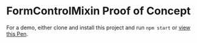 # FormControlMixin Proof of Concept

For a demo, either clone and install this project and run `npm start` or [view this Pen](https://codepen.io/calebdwilliams/pen/jOLJNvw?editors=0010).